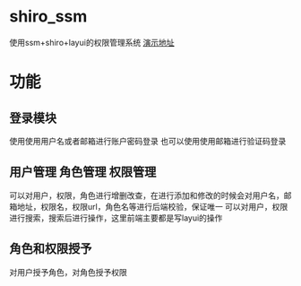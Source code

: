 # shiro_ssm
使用ssm+shiro+layui的权限管理系统 
[演示地址](http://47.115.62.234:8080)

# 功能
## 登录模块
使用使用用户名或者邮箱进行账户密码登录
也可以使用使用邮箱进行验证码登录
## 用户管理 角色管理 权限管理
可以对用户，权限，角色进行增删改查，在进行添加和修改的时候会对用户名，邮箱地址，权限名，权限url，角色名等进行后端校验，保证唯一
可以对用户，权限进行搜索，搜索后进行操作，这里前端主要都是写layui的操作
## 角色和权限授予
对用户授予角色，对角色授予权限

